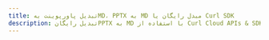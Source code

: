 ---title: تبدیل پاورپوینت بهMD، PPTX به MD مبدل رایگان یا Curl SDKdescription: تبدیل رایگانPPTX به MD با استفاده از Curl Cloud APIs & SDK. همچنین اسناد Microsoft PowerPoint را در Cloud ایجاد، ویرایش و رندر کنید.---
